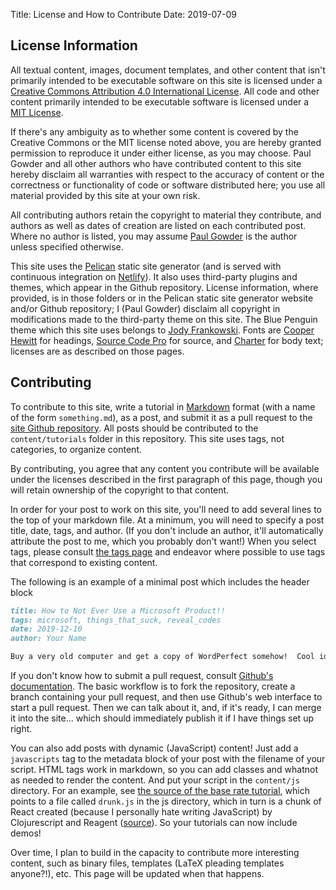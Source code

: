 Title: License and How to Contribute
Date: 2019-07-09

## License Information

All textual content, images, document templates, and other content that isn't primarily intended to be executable software on this site is licensed under a [Creative Commons Attribution 4.0 International License](http://creativecommons.org/licenses/by/4.0/). All code and other content primarily intended to be executable software is licensed under a [MIT License](https://opensource.org/licenses/MIT). 

If there's any ambiguity as to whether some content is covered by the Creative Commons or the MIT license noted above, you are hereby granted permission to reproduce it under either license, as you may choose. Paul Gowder and all other authors who have contributed content to this site hereby disclaim all warranties with respect to the accuracy of content or the correctness or functionality of code or software distributed here; you use all material provided by this site at your own risk.

All contributing authors retain the copyright to material they contribute, and authors as well as dates of creation are listed on each contributed post. Where no author is listed, you may assume [Paul Gowder](https://gowder.io) is the author unless specified otherwise. 

This site uses the [Pelican](https://blog.getpelican.com/) static site generator (and is served with continuous integration on [Netlify](https://www.netlify.com/)). It also uses third-party plugins and themes, which appear in the Github repository. License information, where provided, is in those folders or in the Pelican static site generator website and/or Github repository; I (Paul Gowder) disclaim all copyright in modifications made to the third-party theme on this site. The Blue Penguin theme which this site uses belongs to [Jody Frankowski](https://github.com/jody-frankowski/blue-penguin). Fonts are [Cooper Hewitt](https://github.com/cooperhewitt/cooperhewitt-typeface) for headings, [Source Code Pro](https://github.com/adobe-fonts/source-code-pro) for source, and [Charter](https://practicaltypography.com/charter.html) for body text; licenses are as described on those pages. 

## Contributing

To contribute to this site, write a tutorial in [Markdown](https://daringfireball.net/projects/markdown/) format (with a name of the form `something.md`), as a post, and submit it as a pull request to the [site Github repository](https://github.com/paultopia/techuplaw). All posts should be contributed to the `content/tutorials` folder in this repository. This site uses tags, not categories, to organize content.

By contributing, you agree that any content you contribute will be available under the licenses described in the first paragraph of this page, though you will retain ownership of the copyright to that content.

In order for your post to work on this site, you'll need to add several lines to the top of your markdown file.  At a minimum, you will need to specify a post title, date, tags, and author. (If you don't include an author, it'll automatically attribute the post to me, which you probably don't want!)  When you select tags, please consult [the tags page](/tags) and endeavor where possible to use tags that correspond to existing content.

The following is an example of a minimal post which includes the header block 

```md
title: How to Not Ever Use a Microsoft Product!!
tags: microsoft, things_that_suck, reveal_codes
date: 2019-12-10
author: Your Name

Buy a very old computer and get a copy of WordPerfect somehow!  Cool idea, huh, bro? 

```

If you don't know how to submit a pull request, consult [Github's documentation](https://help.github.com/en/articles/creating-a-pull-request). The basic workflow is to fork the repository, create a branch containing your pull request, and then use Github's web interface to start a pull request.  Then we can talk about it, and, if it's ready, I can merge it into the site... which should immediately publish it if I have things set up right. 

You can also add posts with dynamic (JavaScript) content!  Just add a `javascripts` tag to the metadata block of your post with the filename of your script.  HTML tags work in markdown, so you can add classes and whatnot as needed to render the content. And put your script in the `content/js` directory. For an example, see [the source of the base rate tutorial](https://raw.githubusercontent.com/paultopia/techuplaw/master/content/tutorials/base_rate.md), which points to a file called `drunk.js` in the js directory, which in turn is a chunk of React created (because I personally hate writing JavaScript) by Clojurescript and Reagent ([source](https://github.com/paultopia/bayesruleslider)).  So your tutorials can now include demos!

Over time, I plan to build in the capacity to contribute more interesting content, such as binary files, templates (LaTeX pleading templates anyone?!), etc. This page will be updated when that happens. 
